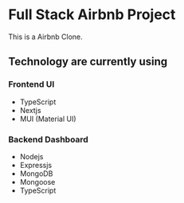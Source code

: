 # Full Stack Airbnb Project
This is a Airbnb Clone.

## Technology are currently using

### Frontend UI
- TypeScript
- Nextjs
- MUI (Material UI)

### Backend Dashboard
- Nodejs
- Expressjs
- MongoDB
- Mongoose
- TypeScript
